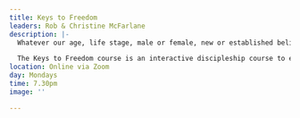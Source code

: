 ```yaml
---
title: Keys to Freedom
leaders: Rob & Christine McFarlane
description: |-
  Whatever our age, life stage, male or female, new or established believers, we all have things in our lives that we wish were different, and we knew how to get free from and stay free.

  The Keys to Freedom course is an interactive discipleship course to educate, equip and empower you with biblical keys to live free and stay free.
location: Online via Zoom
day: Mondays
time: 7.30pm
image: ''

---
```

